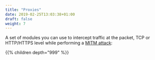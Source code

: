 ```yaml
---
title: "Proxies"
date: 2019-02-25T13:03:38+01:00
draft: false
weight: 7
---
```


A set of modules you can use to intercept traffic at the packet, TCP or HTTP/HTTPS level while performing a [MITM attack](/modules/ethernet/spoofers/):

{{% children depth="999" %}}
